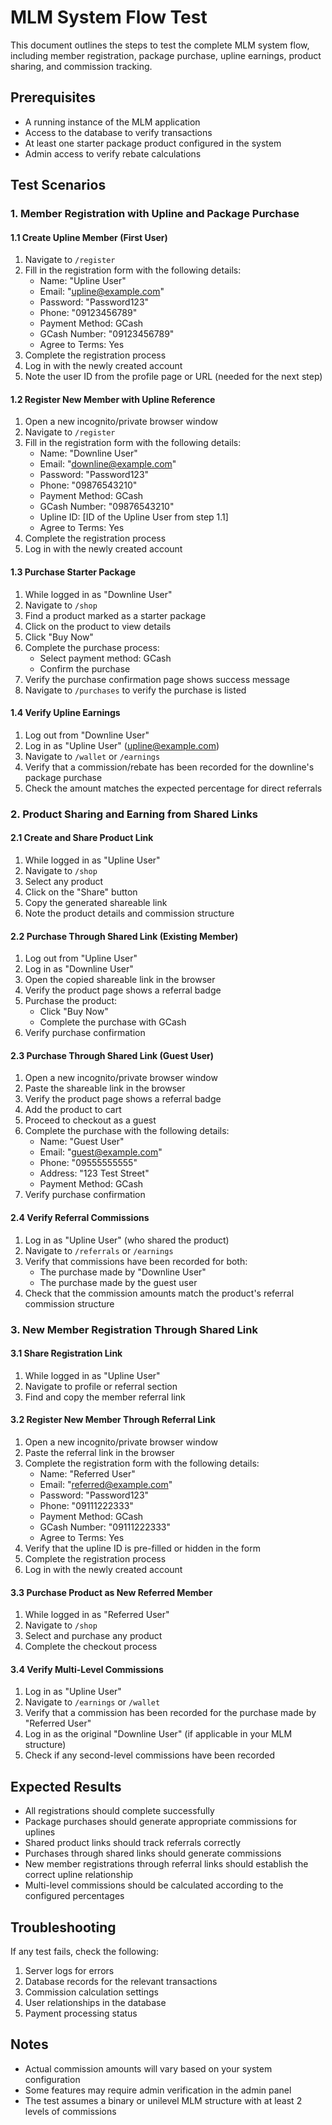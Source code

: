 # MLM System Flow Test

This document outlines the steps to test the complete MLM system flow, including member registration, package purchase, upline earnings, product sharing, and commission tracking.

## Prerequisites

- A running instance of the MLM application
- Access to the database to verify transactions
- At least one starter package product configured in the system
- Admin access to verify rebate calculations

## Test Scenarios

### 1. Member Registration with Upline and Package Purchase

#### 1.1 Create Upline Member (First User)

1. Navigate to `/register`
2. Fill in the registration form with the following details:
   - Name: "Upline User"
   - Email: "upline@example.com"
   - Password: "Password123"
   - Phone: "09123456789"
   - Payment Method: GCash
   - GCash Number: "09123456789"
   - Agree to Terms: Yes
3. Complete the registration process
4. Log in with the newly created account
5. Note the user ID from the profile page or URL (needed for the next step)

#### 1.2 Register New Member with Upline Reference

1. Open a new incognito/private browser window
2. Navigate to `/register`
3. Fill in the registration form with the following details:
   - Name: "Downline User"
   - Email: "downline@example.com"
   - Password: "Password123"
   - Phone: "09876543210"
   - Payment Method: GCash
   - GCash Number: "09876543210"
   - Upline ID: [ID of the Upline User from step 1.1]
   - Agree to Terms: Yes
4. Complete the registration process
5. Log in with the newly created account

#### 1.3 Purchase Starter Package

1. While logged in as "Downline User"
2. Navigate to `/shop`
3. Find a product marked as a starter package
4. Click on the product to view details
5. Click "Buy Now"
6. Complete the purchase process:
   - Select payment method: GCash
   - Confirm the purchase
7. Verify the purchase confirmation page shows success message
8. Navigate to `/purchases` to verify the purchase is listed

#### 1.4 Verify Upline Earnings

1. Log out from "Downline User"
2. Log in as "Upline User" (upline@example.com)
3. Navigate to `/wallet` or `/earnings`
4. Verify that a commission/rebate has been recorded for the downline's package purchase
5. Check the amount matches the expected percentage for direct referrals

### 2. Product Sharing and Earning from Shared Links

#### 2.1 Create and Share Product Link

1. While logged in as "Upline User"
2. Navigate to `/shop`
3. Select any product
4. Click on the "Share" button
5. Copy the generated shareable link
6. Note the product details and commission structure

#### 2.2 Purchase Through Shared Link (Existing Member)

1. Log out from "Upline User"
2. Log in as "Downline User"
3. Open the copied shareable link in the browser
4. Verify the product page shows a referral badge
5. Purchase the product:
   - Click "Buy Now"
   - Complete the purchase with GCash
6. Verify purchase confirmation

#### 2.3 Purchase Through Shared Link (Guest User)

1. Open a new incognito/private browser window
2. Paste the shareable link in the browser
3. Verify the product page shows a referral badge
4. Add the product to cart
5. Proceed to checkout as a guest
6. Complete the purchase with the following details:
   - Name: "Guest User"
   - Email: "guest@example.com"
   - Phone: "09555555555"
   - Address: "123 Test Street"
   - Payment Method: GCash
7. Verify purchase confirmation

#### 2.4 Verify Referral Commissions

1. Log in as "Upline User" (who shared the product)
2. Navigate to `/referrals` or `/earnings`
3. Verify that commissions have been recorded for both:
   - The purchase made by "Downline User"
   - The purchase made by the guest user
4. Check that the commission amounts match the product's referral commission structure

### 3. New Member Registration Through Shared Link

#### 3.1 Share Registration Link

1. While logged in as "Upline User"
2. Navigate to profile or referral section
3. Find and copy the member referral link

#### 3.2 Register New Member Through Referral Link

1. Open a new incognito/private browser window
2. Paste the referral link in the browser
3. Complete the registration form with the following details:
   - Name: "Referred User"
   - Email: "referred@example.com"
   - Password: "Password123"
   - Phone: "09111222333"
   - Payment Method: GCash
   - GCash Number: "09111222333"
   - Agree to Terms: Yes
4. Verify that the upline ID is pre-filled or hidden in the form
5. Complete the registration process
6. Log in with the newly created account

#### 3.3 Purchase Product as New Referred Member

1. While logged in as "Referred User"
2. Navigate to `/shop`
3. Select and purchase any product
4. Complete the checkout process

#### 3.4 Verify Multi-Level Commissions

1. Log in as "Upline User"
2. Navigate to `/earnings` or `/wallet`
3. Verify that a commission has been recorded for the purchase made by "Referred User"
4. Log in as the original "Downline User" (if applicable in your MLM structure)
5. Check if any second-level commissions have been recorded

## Expected Results

- All registrations should complete successfully
- Package purchases should generate appropriate commissions for uplines
- Shared product links should track referrals correctly
- Purchases through shared links should generate commissions
- New member registrations through referral links should establish the correct upline relationship
- Multi-level commissions should be calculated according to the configured percentages

## Troubleshooting

If any test fails, check the following:

1. Server logs for errors
2. Database records for the relevant transactions
3. Commission calculation settings
4. User relationships in the database
5. Payment processing status

## Notes

- Actual commission amounts will vary based on your system configuration
- Some features may require admin verification in the admin panel
- The test assumes a binary or unilevel MLM structure with at least 2 levels of commissions
